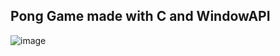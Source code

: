 ## Pong Game made with C and WindowAPI
![image](https://github.com/HongDucAnhNguyen/pongGameWinAPI/assets/96758088/9eb03647-3b9b-4152-95c1-3456f0d76598)
